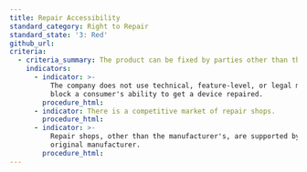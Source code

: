 ```yaml
---
title: Repair Accessibility
standard_category: Right to Repair
standard_state: '3: Red'
github_url:
criteria:
  - criteria_summary: The product can be fixed by parties other than the manufacturer.
    indicators:
      - indicator: >-
          The company does not use technical, feature-level, or legal means to
          block a consumer's ability to get a device repaired.
        procedure_html:
      - indicator: There is a competitive market of repair shops.
        procedure_html:
      - indicator: >-
          Repair shops, other than the manufacturer's, are supported by the
          original manufacturer.
        procedure_html:
---
```


